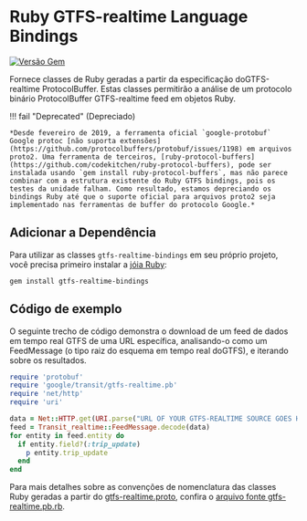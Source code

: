 # Ruby GTFS-realtime Language Bindings

[![Versão Gem](https://badge.fury.io/rb/gtfs-realtime-bindings.svg)](https://badge.fury.io/rb/gtfs-realtime-bindings)

Fornece classes de Ruby geradas a partir da especificação doGTFS-realtime ProtocolBuffer. Estas classes permitirão a análise de um protocolo binário ProtocolBuffer GTFS-realtime feed em objetos Ruby.

!!! fail "Deprecated" (Depreciado)

    *Desde fevereiro de 2019, a ferramenta oficial `google-protobuf` Google protoc [não suporta extensões](https://github.com/protocolbuffers/protobuf/issues/1198) em arquivos proto2. Uma ferramenta de terceiros, [ruby-protocol-buffers](https://github.com/codekitchen/ruby-protocol-buffers), pode ser instalada usando `gem install ruby-protocol-buffers`, mas não parece combinar com a estrutura existente do Ruby GTFS bindings, pois os testes da unidade falham. Como resultado, estamos depreciando os bindings Ruby até que o suporte oficial para arquivos proto2 seja implementado nas ferramentas de buffer do protocolo Google.*

## Adicionar a Dependência

Para utilizar as classes `gtfs-realtime-bindings` em seu próprio projeto, você precisa primeiro instalar a [jóia Ruby](https://rubygems.org/gems/gtfs-realtime-bindings):

    gem install gtfs-realtime-bindings

## Código de exemplo

O seguinte trecho de código demonstra o download de um feed de dados em tempo real GTFS de uma URL específica, analisando-o como um FeedMessage (o tipo raiz do esquema em tempo real doGTFS), e iterando sobre os resultados.

```ruby
require 'protobuf'
require 'google/transit/gtfs-realtime.pb'
require 'net/http'
require 'uri'

data = Net::HTTP.get(URI.parse("URL OF YOUR GTFS-REALTIME SOURCE GOES HERE"))
feed = Transit_realtime::FeedMessage.decode(data)
for entity in feed.entity do
  if entity.field?(:trip_update)
    p entity.trip_update
  end
end
```

Para mais detalhes sobre as convenções de nomenclatura das classes Ruby geradas a partir do [gtfs-realtime.proto](https://github.com/google/transit/blob/master/gtfs-realtime/proto/gtfs-realtime.proto), confira o [arquivo fonte gtfs-realtime.pb.rb](https://github.com/MobilityData/gtfs-realtime-bindings/blob/master/ruby/lib/google/transit/gtfs-realtime.pb.rb).
